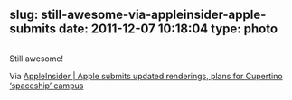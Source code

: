 slug: still-awesome-via-appleinsider-apple-submits
date: 2011-12-07 10:18:04
type: photo
---

<a href="http://www.appleinsider.com/articles/11/12/06/apple_submits_updated_renderings_plans_for_cupertino_spaceship_campus.html"><img src="{{@asset.url swerner/tumblr/2011-12-07-still-awesome-via-appleinsider-apple-submits-e4f8b04f1c.png}}" alt=""/></a>

Still awesome!

 Via [AppleInsider | Apple submits updated renderings, plans for Cupertino ‘spaceship’ campus](http://www.appleinsider.com/articles/11/12/06/apple_submits_updated_renderings_plans_for_cupertino_spaceship_campus.html)
